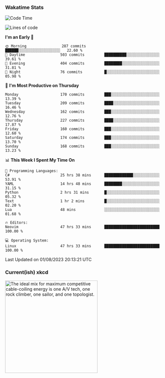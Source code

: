 ### Wakatime Stats
<!--START_SECTION:waka-->
![Code Time](http://img.shields.io/badge/Code%20Time-1%2C896%20hrs%2019%20mins-blue)

![Lines of code](https://img.shields.io/badge/From%20Hello%20World%20I%27ve%20Written-774.0%20thousand%20lines%20of%20code-blue)

**I'm an Early 🐤** 

```text
🌞 Morning                287 commits         ██████░░░░░░░░░░░░░░░░░░░   22.60 % 
🌆 Daytime                503 commits         ██████████░░░░░░░░░░░░░░░   39.61 % 
🌃 Evening                404 commits         ████████░░░░░░░░░░░░░░░░░   31.81 % 
🌙 Night                  76 commits          █░░░░░░░░░░░░░░░░░░░░░░░░   05.98 % 
```
📅 **I'm Most Productive on Thursday** 

```text
Monday                   170 commits         ███░░░░░░░░░░░░░░░░░░░░░░   13.39 % 
Tuesday                  209 commits         ████░░░░░░░░░░░░░░░░░░░░░   16.46 % 
Wednesday                162 commits         ███░░░░░░░░░░░░░░░░░░░░░░   12.76 % 
Thursday                 227 commits         ████░░░░░░░░░░░░░░░░░░░░░   17.87 % 
Friday                   160 commits         ███░░░░░░░░░░░░░░░░░░░░░░   12.60 % 
Saturday                 174 commits         ███░░░░░░░░░░░░░░░░░░░░░░   13.70 % 
Sunday                   168 commits         ███░░░░░░░░░░░░░░░░░░░░░░   13.23 % 
```


📊 **This Week I Spent My Time On** 

```text
💬 Programming Languages: 
C#                       25 hrs 38 mins      █████████████░░░░░░░░░░░░   53.91 % 
YAML                     14 hrs 48 mins      ████████░░░░░░░░░░░░░░░░░   31.15 % 
Python                   2 hrs 31 mins       █░░░░░░░░░░░░░░░░░░░░░░░░   05.32 % 
Text                     1 hr 2 mins         █░░░░░░░░░░░░░░░░░░░░░░░░   02.20 % 
Lua                      48 mins             ░░░░░░░░░░░░░░░░░░░░░░░░░   01.68 % 

🔥 Editors: 
Neovim                   47 hrs 33 mins      █████████████████████████   100.00 % 

💻 Operating System: 
Linux                    47 hrs 33 mins      █████████████████████████   100.00 % 
```


 Last Updated on 01/08/2023 20:13:21 UTC
<!--END_SECTION:waka-->

### Current(ish) xkcd
<a id="xkcd-a" title="The ideal mix for maximum competitive cable-coiling energy is one A/V tech, one rock climber, one sailor, and one topologist." href="https://www.xkcd.com" target="_blank">
        <img align="center" id="xkcd-img" src="https://imgs.xkcd.com/comics/how_to_coil_a_cable.png" alt="The ideal mix for maximum competitive cable-coiling energy is one A/V tech, one rock climber, one sailor, and one topologist." height=300 />
</a>
